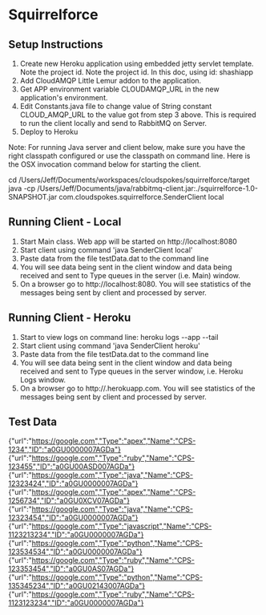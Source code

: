 # Squirrelforce

## Setup Instructions

1. Create new Heroku application using embedded jetty servlet template. Note the project id. 
Note the project id. In this doc, using id: shashiapp
2. Add CloudAMQP Little Lemur addon to the application. 
3. Get APP environment variable CLOUDAMQP_URL in the new application's environment. 
4. Edit Constants.java file to change value of String constant CLOUD_AMQP_URL to the value got from step 3 above. 
This is required to run the client locally and send to RabbitMQ on Server.
5. Deploy to Heroku 

Note: For running Java server and client below, make sure you have the right classpath configured 
or use the classpath on command line. Here is the OSX invocation command below for starting the client. 

  cd /Users/Jeff/Documents/workspaces/cloudspokes/squirrelforce/target
  java -cp /Users/Jeff/Documents/java/rabbitmq-client.jar:./squirrelforce-1.0-SNAPSHOT.jar com.cloudspokes.squirrelforce.SenderClient local

## Running Client - Local

1. Start Main class. Web app will be started on http://localhost:8080
2. Start client using command 'java SenderClient local'
3. Paste data from the file testData.dat to the command line
4. You will see data being sent in the client window and data being received and sent to Type queues in the server (i.e. Main) window.
5. On a browser go to http://localhost:8080. You will see statistics of the messages being sent by client and processed by server. 

## Running Client - Heroku

1. Start to view logs on command line: heroku logs --app <yourapp> --tail
2. Start client using command 'java SenderClient heroku'
3. Paste data from the file testData.dat to the command line
4. You will see data being sent in the client window and data being received and sent to Type queues in the server window, i.e. Heroku Logs window.
5. On a browser go to http://<yourapp>.herokuapp.com. You will see statistics of the messages being sent by client and processed by server. 

## Test Data

{"url":"https://google.com","Type":"apex","Name":"CPS-1234","ID":"a0GU0000007AGDa"}
{"url":"https://google.com","Type":"ruby","Name":"CPS-123455","ID":"a0GU00ASD007AGDa"}
{"url":"https://google.com","Type":"java","Name":"CPS-12323424","ID":"a0GU0000007AGDa"}
{"url":"https://google.com","Type":"apex","Name":"CPS-1256734","ID":"a0GU0XCV07AGDa"}
{"url":"https://google.com","Type":"java","Name":"CPS-12323454","ID":"a0GU0000007AGDa"}
{"url":"https://google.com","Type":"javascript","Name":"CPS-1123213234","ID":"a0GU0000007AGDa"}
{"url":"https://google.com","Type":"python","Name":"CPS-123534534","ID":"a0GU0000007AGDa"}
{"url":"https://google.com","Type":"ruby","Name":"CPS-123353454","ID":"a0GU0AS07AGDa"}
{"url":"https://google.com","Type":"python","Name":"CPS-135345234","ID":"a0GU02143007AGDa"}
{"url":"https://google.com","Type":"ruby","Name":"CPS-1123123234","ID":"a0GU0000007AGDa"}
